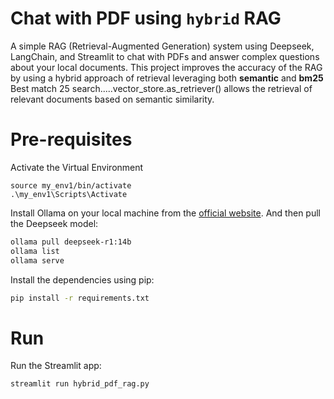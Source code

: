 # Chat with PDF using `hybrid` RAG
A simple RAG (Retrieval-Augmented Generation) system using Deepseek, LangChain, and Streamlit to chat with PDFs and answer complex questions about your local documents. This project improves the accuracy of the RAG by using a hybrid approach of retrieval leveraging both **semantic** and **bm25** Best match 25 search.....vector_store.as_retriever() allows the retrieval of relevant documents based on semantic similarity.


# Pre-requisites

Activate the Virtual Environment
```
source my_env1/bin/activate
.\my_env1\Scripts\Activate
```

Install Ollama on your local machine from the [official website](https://ollama.com/). And then pull the Deepseek model:

```bash
ollama pull deepseek-r1:14b
ollama list
ollama serve
```

Install the dependencies using pip:

```bash
pip install -r requirements.txt
```

# Run
Run the Streamlit app:

```bash
streamlit run hybrid_pdf_rag.py
```
